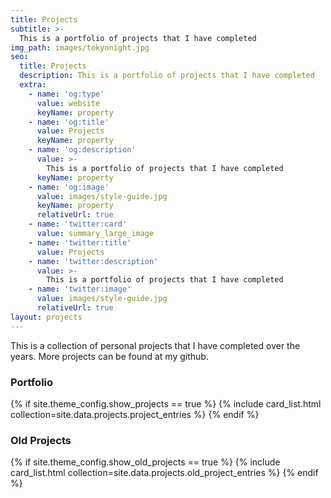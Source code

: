 ```yaml
---
title: Projects
subtitle: >-
  This is a portfolio of projects that I have completed 
img_path: images/tokyonight.jpg
seo:
  title: Projects
  description: This is a portfolio of projects that I have completed 
  extra:
    - name: 'og:type'
      value: website
      keyName: property
    - name: 'og:title'
      value: Projects
      keyName: property
    - name: 'og:description'
      value: >-
        This is a portfolio of projects that I have completed
      keyName: property
    - name: 'og:image'
      value: images/style-guide.jpg
      keyName: property
      relativeUrl: true
    - name: 'twitter:card'
      value: summary_large_image
    - name: 'twitter:title'
      value: Projects
    - name: 'twitter:description'
      value: >-
        This is a portfolio of projects that I have completed 
    - name: 'twitter:image'
      value: images/style-guide.jpg
      relativeUrl: true
layout: projects
---
```


This is a collection of personal projects that I have completed over the years. More projects can be found at my github.

### Portfolio
{% if site.theme_config.show_projects == true %}
  {% include card_list.html collection=site.data.projects.project_entries %}
{% endif %}
### Old Projects

{% if site.theme_config.show_old_projects == true %}
  {% include card_list.html collection=site.data.projects.old_project_entries %}
{% endif %}

